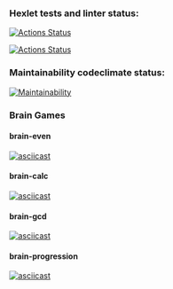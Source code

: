 ### Hexlet tests and linter status:

[![Actions Status](https://github.com/vladimir-ioshkin/frontend-project-lvl1/workflows/hexlet-check/badge.svg)](https://github.com/vladimir-ioshkin/frontend-project-lvl1/actions)

[![Actions Status](https://github.com/vladimir-ioshkin/frontend-project-lvl1/workflows/linter/badge.svg)](https://github.com/vladimir-ioshkin/frontend-project-lvl1/actions)

### Maintainability codeclimate status:
[![Maintainability](https://api.codeclimate.com/v1/badges/a99a88d28ad37a79dbf6/maintainability)](https://codeclimate.com/github/codeclimate/codeclimate/maintainability)

### Brain Games
#### brain-even
[![asciicast](https://asciinema.org/a/tyVUNCmAl6y3kqIbjFO7IGc6I.svg)](https://asciinema.org/a/tyVUNCmAl6y3kqIbjFO7IGc6I)

#### brain-calc
[![asciicast](https://asciinema.org/a/SwXPETlnnMhclxNIA6gqCXsno.svg)](https://asciinema.org/a/SwXPETlnnMhclxNIA6gqCXsno)

#### brain-gcd
[![asciicast](https://asciinema.org/a/OU687qG2NZeUkL3dHR0ZmSxln.svg)](https://asciinema.org/a/OU687qG2NZeUkL3dHR0ZmSxln)

#### brain-progression
[![asciicast](https://asciinema.org/a/9mWN7Z2R25BP1uqUQpHRi8Imm.svg)](https://asciinema.org/a/9mWN7Z2R25BP1uqUQpHRi8Imm)
